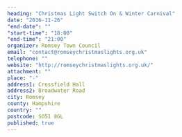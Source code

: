 ```yaml
---
heading: "Christmas Light Switch On & Winter Carnival"
date: "2016-11-26"
"end-date": ""
"start-time": "18:00"
"end-time": "21:00"
organizer: Romsey Town Council
email: "contact@romseychristmaslights.org.uk"
telephone: ""
website: "http://romseychristmaslights.org.uk/"
attachment: ""
place: "-"
address1: Crossfield Hall
address2: Broadwater Road
city: Romsey
county: Hampshire
country: ""
postcode: SO51 8GL
published: true
---
```



